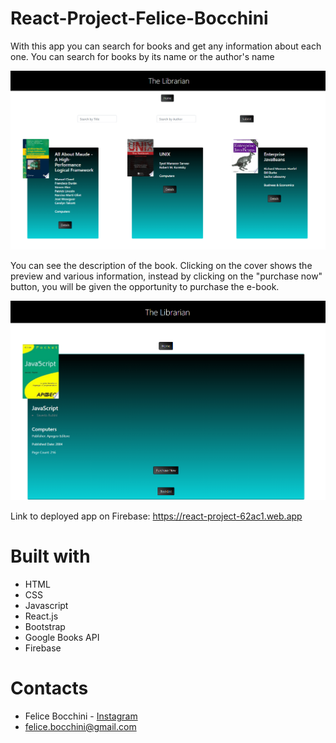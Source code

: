 # React-Project-Felice-Bocchini 

With this app you can search for books and get any information about each one.
You can search for books by its name or the author's name

![ScreenShot](public/cap.PNG)

You can see the description of the book. Clicking on the cover shows the preview and various information, instead by clicking on the "purchase now" button, you will be given the opportunity to purchase the e-book.

![ScreenShot](public/cap2.PNG)

Link to deployed app on Firebase:
https://react-project-62ac1.web.app

# Built with
* HTML
* CSS
* Javascript
* React.js
* Bootstrap
* Google Books API
* Firebase

# Contacts
* Felice Bocchini - [Instagram](https://www.instagram.com/felixkou07/)
* felice.bocchini@gmail.com